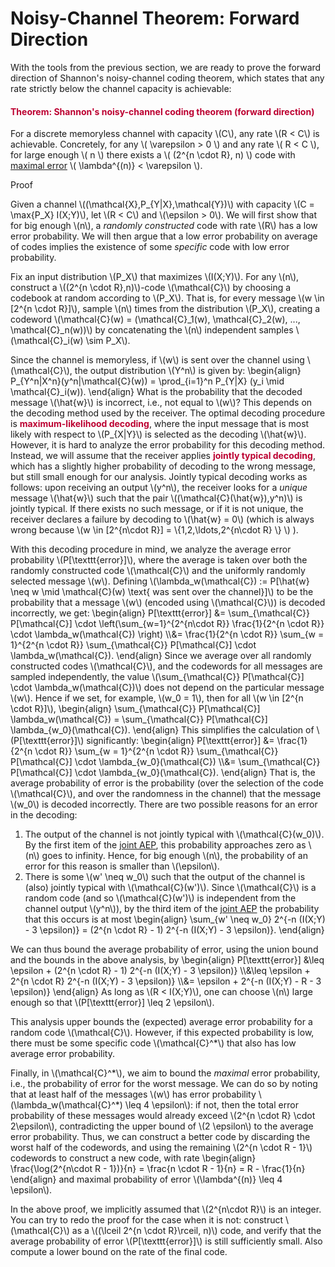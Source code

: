 # Noisy-Channel Theorem: Forward Direction

<p>With the tools from the previous section, we are ready to prove the forward direction of Shannon's noisy-channel coding theorem, which states that any rate strictly below the channel capacity is achievable:</p>
<div class="content-box pad-box-mini border border-trbl border-round">
<h4 style="color: #bc0031;"><strong>Theorem: Shannon's noisy-channel coding theorem (forward direction)</strong></h4>
For a discrete memoryless channel with capacity \(C\), any rate \(R &lt; C\) is achievable. Concretely, for any \( \varepsilon &gt; 0 \) and any rate \( R &lt; C \), for large enough \( n \) there exists a \( (2^{n \cdot R}, n) \) code with <a title="Definitions: Code, Rate, and Error Probability" href="https://canvas.uva.nl/courses/10933/pages/definitions-code-rate-and-error-probability" data-api-endpoint="https://canvas.uva.nl/api/v1/courses/10933/pages/definitions-code-rate-and-error-probability" data-api-returntype="Page">maximal error</a> \( \lambda^{(n)} &lt; \varepsilon \).
<p><span class="element_toggler" role="button" aria-controls="group6" aria-label="Toggler" aria-expanded="false"><span class="Button">Proof</span></span></p>
<div id="group6" style="">
<div class="content-box">
<p>Given a channel \((\mathcal{X},P_{Y|X},\mathcal{Y})\) with capacity \(C = \max{P_X} I(X;Y)\), let \(R &lt; C\) and \(\epsilon &gt; 0\). We will first show that for big enough \(n\), a <i>randomly constructed</i> code with rate \(R\) has a low error probability. We will then argue that a low error probability on average of codes implies the existence of some <i>specific</i> code with low error probability.</p>
<p>Fix an input distribution \(P_X\) that maximizes \(I(X;Y)\). For any \(n\), construct a <a title="2^{nR} is not necessarily an integer. In an exercise, you will be asked to consider the case where it is not." data-tooltip='{"tooltipClass":"popover popover-padded", "position":"right"}'>\((2^{n \cdot R},n)\)-code</a> \(\mathcal{C}\) by choosing a codebook at random according to \(P_X\). That is, for every message \(w \in [2^{n \cdot R}]\), sample \(n\) times from the distribution \(P_X\), creating a codeword \(\mathcal{C}(w) = (\mathcal{C}_1(w), \mathcal{C}_2(w), ..., \mathcal{C}_n(w))\) by concatenating the \(n\) independent samples \(\mathcal{C}_i(w) \sim P_X\).</p>
<p>Since the channel is memoryless, if \(w\) is sent over the channel using \(\mathcal{C}\), the output distribution \(Y^n\) is given by: \begin{align} P_{Y^n|X^n}(y^n|\mathcal{C}(w)) = \prod_{i=1}^n P_{Y|X} (y_i \mid \mathcal{C}_i(w)). \end{align} What is the probability that the decoded message \(\hat{w}\) is incorrect, i.e., not equal to \(w\)? This depends on the decoding method used by the receiver. The optimal decoding procedure is <span style="color: #bc0031;"><strong>maximum-likelihood decoding</strong></span>, where the input message that is most likely with respect to \(P_{X|Y}\) is selected as the decoding \(\hat{w}\). However, it is hard to analyze the error probability for this decoding method. Instead, we will assume that the receiver applies <span style="color: #bc0031;"><strong>jointly typical decoding</strong></span>, which has a slightly higher probability of decoding to the wrong message, but still small enough for our analysis. Jointly typical decoding works as follows: upon receiving an output \(y^n\), the receiver looks for a <i>unique</i> message \(\hat{w}\) such that the pair \((\mathcal{C}(\hat{w}),y^n)\) is jointly typical. If there exists no such message, or if it is not unique, the receiver declares a failure by decoding to \(\hat{w} = 0\) (which is always wrong because \(w \in [2^{n\cdot R}] = \{1,2,\ldots,2^{n\cdot R} \} \) ).</p>
<p>With this decoding procedure in mind, we analyze the average error probability \(P[\texttt{error}]\), where the average is taken over both the randomly constructed code \(\mathcal{C}\) and the uniformly randomly selected message \(w\). Defining \(\lambda_w(\mathcal{C}) := P[\hat{w} \neq w \mid \mathcal{C}(w) \text{ was sent over the channel}]\) to be the probability that a message \(w\) (encoded using \(\mathcal{C}\)) is decoded incorrectly, we get: \begin{align} P[\texttt{error}] &amp;= \sum_{\mathcal{C}} P[\mathcal{C}] \cdot \left(\sum_{w=1}^{2^{n\cdot R}} \frac{1}{2^{n \cdot R}} \cdot \lambda_w(\mathcal{C}) \right) \\&amp;= \frac{1}{2^{n \cdot R}} \sum_{w = 1}^{2^{n \cdot R}} \sum_{\mathcal{C}} P[\mathcal{C}] \cdot \lambda_w(\mathcal{C}). \end{align} Since we average over all randomly constructed codes \(\mathcal{C}\), and the codewords for all messages are sampled independently, the value \(\sum_{\mathcal{C}} P[\mathcal{C}] \cdot \lambda_w(\mathcal{C})\) does not depend on the particular message \(w\). Hence if we set, for example, \(w_0 = 1\), then for all \(w \in [2^{n \cdot R}]\), \begin{align} \sum_{\mathcal{C}} P[\mathcal{C}] \lambda_w(\mathcal{C}) = \sum_{\mathcal{C}} P[\mathcal{C}] \lambda_{w_0}(\mathcal{C}). \end{align} This simplifies the calculation of \(P[\texttt{error}]\) significantly: \begin{align} P[\texttt{error}] &amp;= \frac{1}{2^{n \cdot R}} \sum_{w = 1}^{2^{n \cdot R}} \sum_{\mathcal{C}} P[\mathcal{C}] \cdot \lambda_{w_0}(\mathcal{C}) \\&amp;= \sum_{\mathcal{C}} P[\mathcal{C}] \cdot \lambda_{w_0}(\mathcal{C}). \end{align} That is, the average probability of error is the probability (over the selection of the code \(\mathcal{C}\), and over the randomness in the channel) that the message \(w_0\) is decoded incorrectly. There are two possible reasons for an error in the decoding:</p>
<ol>
<li>The output of the channel is not jointly typical with \(\mathcal{C}(w_0)\). By the first item of the <a title="Joint Asymptotic Equipartition Property (Joint AEP)" href="https://canvas.uva.nl/courses/10933/pages/joint-asymptotic-equipartition-property-joint-aep" data-api-endpoint="https://canvas.uva.nl/api/v1/courses/10933/pages/joint-asymptotic-equipartition-property-joint-aep" data-api-returntype="Page">joint AEP</a>, this probability approaches zero as \(n\) goes to infinity. Hence, for big enough \(n\), the probability of an error for this reason is smaller than \(\epsilon\).</li>
<li>There is some \(w' \neq w_0\) such that the output of the channel is (also) jointly typical with \(\mathcal{C}(w')\). Since \(\mathcal{C}\) is a random code (and so \(\mathcal{C}(w')\) is independent from the channel output \(y^n\)), by the third item of the <a title="Joint Asymptotic Equipartition Property (Joint AEP)" href="https://canvas.uva.nl/courses/10933/pages/joint-asymptotic-equipartition-property-joint-aep" data-api-endpoint="https://canvas.uva.nl/api/v1/courses/10933/pages/joint-asymptotic-equipartition-property-joint-aep" data-api-returntype="Page">joint AEP</a> the probability that this occurs is at most \begin{align} \sum_{w' \neq w_0} 2^{-n (I(X;Y) - 3 \epsilon)} = (2^{n \cdot R} - 1) 2^{-n (I(X;Y) - 3 \epsilon)}. \end{align}</li>
</ol>
<p>We can thus bound the average probability of error, using the union bound and the bounds in the above analysis, by \begin{align} P[\texttt{error}] &amp;\leq \epsilon + (2^{n \cdot R} - 1) 2^{-n (I(X;Y) - 3 \epsilon)} \\&amp;\leq \epsilon + 2^{n \cdot R} 2^{-n (I(X;Y) - 3 \epsilon)} \\&amp;= \epsilon + 2^{-n (I(X;Y) - R - 3 \epsilon)} \end{align} As long as \(R &lt; I(X;Y)\), one can choose \(n\) large enough so that \(P[\texttt{error}] \leq 2 \epsilon\).</p>
<p>This analysis upper bounds the (expected) average error probability for a random code \(\mathcal{C}\). However, if this expected probability is low, there must be some specific code \(\mathcal{C}^*\) that also has low average error probability.</p>
<p>Finally, in \(\mathcal{C}^*\), we aim to bound the <i>maximal</i> error probability, i.e., the probability of error for the worst message. We can do so by noting that at least half of the messages \(w\) has error probability \(\lambda_w(\mathcal{C}^*) \leq 4 \epsilon\): if not, then the total error probability of these messages would already exceed \(2^{n \cdot R} \cdot 2\epsilon\), contradicting the upper bound of \(2 \epsilon\) to the average error probability. Thus, we can construct a better code by discarding the worst half of the codewords, and using the remaining \(2^{n \cdot R - 1}\) codewords to construct a new code, with rate \begin{align} \frac{\log(2^{n\cdot R - 1})}{n} = \frac{n \cdot R - 1}{n} = R - \frac{1}{n} \end{align} and maximal probability of error \(\lambda^{(n)} \leq 4 \epsilon\).</p>
</div>
</div>
</div>
<p>In the above proof, we implicitly assumed that \(2^{n\cdot R}\) is an integer. You can try to redo the proof for the case when it is not: construct \(\mathcal{C}\) as a \((\lceil 2^{n \cdot R}\rceil, n)\) code, and verify that the average probability of error \(P[\texttt{error}]\) is still sufficiently small. Also compute a lower bound on the rate of the final code.</p>
